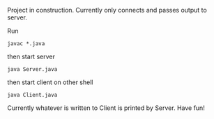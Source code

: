 Project in construction. Currently only connects and passes output to server.

Run

``` javac *.java ```

then start server

``` java Server.java ```

then start client on other shell

``` java Client.java ```

Currently whatever is written to Client is printed by Server. Have fun!
